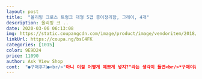 ```yaml
---
layout: post 
title:  "올리빙 크로스 트렁크 대형 5겹 종이정리함, 그레이, 4개" 
description: 올리빙 크 ..
date: 2020-03-06 06:13:08 
img: https://static.coupangcdn.com/image/product/image/vendoritem/2018/11/23/3855415275/0328a3f9-78f3-448d-88c8-91b878501c76.jpg 
linkUrl: https://coupa.ng/bsC4FK 
categories: [1015] 
color: 9E9D24 
price: 11090 
author: Ask View Shop 
cont:  "●구매후기●<br/>"아니 이걸 어떻게 예쁘게 넣지?"라는 생각이 들면<br/>*구매이유<br/>*두께<br/>*재구매의사<br/>*조립<br/>*크기<br/>☑️ 좋아 보이지만 이 글을 꼭 읽은 후에 구매하세요.<br/><br/>가격생가하면  대박인거죠<br/>그래도 다 만들어 놓고 보면 이렇게 예쁘긴 해요.<br/><br/>그래서 저는 스카치테이프 꼭지점마다 써서 고정하고 만들었는데<br/>더 구매해야할것 같아요^^<br/>디자인도 사진보다 실물이 더맘에들어요<br/>마침 세일이라길래 예뻐 보여서 결제를 했습니다.<br/><br/>만약 제가 조립을 잘못한 거라면<br/>모양 잡아서 아래로 누르면 깨끗하게 접혀서 들어갑니다.<br/><br/>문제는 위에 덮개입니다.<br/><br/>문제는 조립하면서 발생했어요.<br/><br/>밑에 박스는 접고서 바닥 만들 때<br/>배송 엄청 빠르고, 조립도 어찌나 쉬운지 금방 끝냈답니다.<br/><br/>보관용으로만 사용한다면 꽤 오래 사용 가능합니다.<br/><br/>사진을 보시면 아시다시피 많이 굵은건 아녜요<br/>상자는 종이 박스라 오래 쓰면 언젠가 버려야 할 듯요.<br/><br/>생각보다 더 크네요 맘에들어요<br/>센스 있으시면 쉽게 하실 수 있을 텐데<br/>아기를 키우다보니 이것저것 용품하며 자질한게 참 많네요<br/>안에 좀 지저분하고 아구가 안 맞아도 맞는거 같아 보이구요.<br/><br/>옷이랑 여러 잡화를 기증할 종이상자를 찾다가 꼭 맞는 것을 찾았네요.<br/><br/>이 글을 보며 잘 생각해 보세요.<br/><br/>이것만 잘 하면 아래 상자는 참 예쁩니다.<br/><br/>이사갈 준비도해야하고 정리하려고 샀어요<br/>일단 주의사항.<br/>.<br/><br/>잘 쓰겠습니다.<br/><br/>정리하다보면 생각보다 많이 모자랄것같아요<br/>제가 고생좀 해서 만들긴 했지만<br/>제가 찍은 사진들 보면 하나같이 전부 예쁘고 정상처럼 나왔네요.<br/><br/>조립 설명서라도 들어 있다면 참 좋았을 것 같네요.<br/><br/>조립하기도 너무쉬워요<br/>집안 가구 교체하면서 뭐좀 담아둘 박스가 필요해 쿠팡 둘러보다가<br/>짱입니다^^<br/>첨엔 어떻게 접나했는데 쿠팡에 설명서가 잘 기재되어있네요<br/>총16개를 받았어요^^<br/>하지만 생각외로 튼튼하네요<br/>한번에 4개 구매했는데 잘한것같아요<br/>해보시면 알겠지만 참.<br/>.<br/> 별로예요.<br/><br/>힘으로 구겨서 넣는게 아니고<br/>" 
---
```

